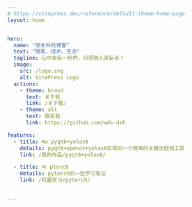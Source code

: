 ```yaml
---
# https://vitepress.dev/reference/default-theme-home-page
layout: home


hero:
  name: "邬东升的博客"
  text: "随笔、技术、生活"
  tagline: 心中自有一杆秤，何须他人来妄谈！
  image: 
    src: /logo.svg
    alt: VitePress Logo
  actions:
    - theme: brand
      text: 关于我
      link: /关于我/
    - theme: alt
      text: 联系我
      link: https://github.com/wds-dxh

features:
  - title: 👓 pyqt6+yolov8
    details: pyqt6+opencv+yolov8实现的一个简单的关键点检测工具
    link: /我的作品/pyqt6+yolov8/

  - title: 🪖 ptorch
    details: pytorch的一些学习笔记
    link: /机器学习/pytorch/

    
---
```


